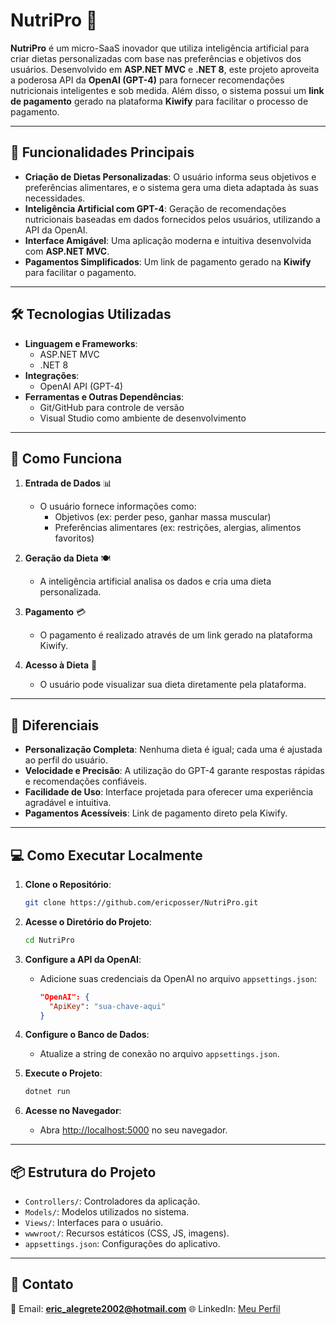 # NutriPro 🥗

**NutriPro** é um micro-SaaS inovador que utiliza inteligência artificial para criar dietas personalizadas com base nas preferências e objetivos dos usuários. Desenvolvido em **ASP.NET MVC** e **.NET 8**, este projeto aproveita a poderosa API da **OpenAI (GPT-4)** para fornecer recomendações nutricionais inteligentes e sob medida. Além disso, o sistema possui um **link de pagamento** gerado na plataforma **Kiwify** para facilitar o processo de pagamento.

---

## 🚀 Funcionalidades Principais

- **Criação de Dietas Personalizadas**: O usuário informa seus objetivos e preferências alimentares, e o sistema gera uma dieta adaptada às suas necessidades.
- **Inteligência Artificial com GPT-4**: Geração de recomendações nutricionais baseadas em dados fornecidos pelos usuários, utilizando a API da OpenAI.
- **Interface Amigável**: Uma aplicação moderna e intuitiva desenvolvida com **ASP.NET MVC**.
- **Pagamentos Simplificados**: Um link de pagamento gerado na **Kiwify** para facilitar o pagamento.

---

## 🛠️ Tecnologias Utilizadas

- **Linguagem e Frameworks**:
  - ASP.NET MVC
  - .NET 8
- **Integrações**:
  - OpenAI API (GPT-4)
- **Ferramentas e Outras Dependências**:
  - Git/GitHub para controle de versão
  - Visual Studio como ambiente de desenvolvimento

---

## 📖 Como Funciona

1. **Entrada de Dados** 📊
   - O usuário fornece informações como:
     - Objetivos (ex: perder peso, ganhar massa muscular)
     - Preferências alimentares (ex: restrições, alergias, alimentos favoritos)

2. **Geração da Dieta** 🍽️
   - A inteligência artificial analisa os dados e cria uma dieta personalizada.

3. **Pagamento** 💳
   - O pagamento é realizado através de um link gerado na plataforma Kiwify.

4. **Acesso à Dieta** 📱
   - O usuário pode visualizar sua dieta diretamente pela plataforma.

---

## 🌟 Diferenciais

- **Personalização Completa**: Nenhuma dieta é igual; cada uma é ajustada ao perfil do usuário.
- **Velocidade e Precisão**: A utilização do GPT-4 garante respostas rápidas e recomendações confiáveis.
- **Facilidade de Uso**: Interface projetada para oferecer uma experiência agradável e intuitiva.
- **Pagamentos Acessíveis**: Link de pagamento direto pela Kiwify.

---

## 💻 Como Executar Localmente

1. **Clone o Repositório**:
   ```bash
   git clone https://github.com/ericposser/NutriPro.git
   ```

2. **Acesse o Diretório do Projeto**:
   ```bash
   cd NutriPro
   ```

3. **Configure a API da OpenAI**:
   - Adicione suas credenciais da OpenAI no arquivo `appsettings.json`:
     ```json
     "OpenAI": {
       "ApiKey": "sua-chave-aqui"
     }
     ```

4. **Configure o Banco de Dados**:
   - Atualize a string de conexão no arquivo `appsettings.json`.

5. **Execute o Projeto**:
   ```bash
   dotnet run
   ```

6. **Acesse no Navegador**:
   - Abra [http://localhost:5000](http://localhost:5000) no seu navegador.

---

## 📦 Estrutura do Projeto

- `Controllers/`: Controladores da aplicação.
- `Models/`: Modelos utilizados no sistema.
- `Views/`: Interfaces para o usuário.
- `wwwroot/`: Recursos estáticos (CSS, JS, imagens).
- `appsettings.json`: Configurações do aplicativo.

---

## 💌 Contato

📧 Email: **eric_alegrete2002@hotmail.com**
🌐 LinkedIn: [Meu Perfil](https://www.linkedin.com/in/ericposser/)

